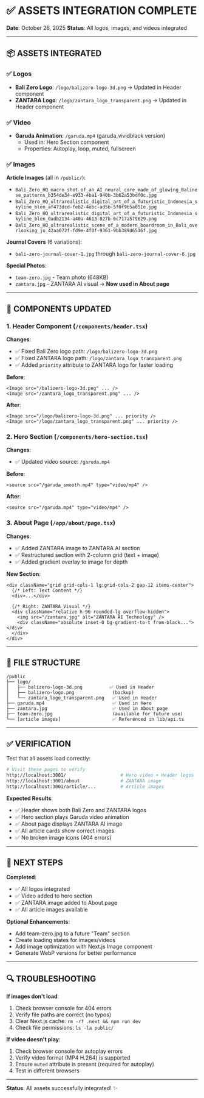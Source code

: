 # ✅ ASSETS INTEGRATION COMPLETE

**Date**: October 26, 2025
**Status**: All logos, images, and videos integrated

---

## 📦 ASSETS INTEGRATED

### ✅ Logos
- **Bali Zero Logo**: `/logo/balizero-logo-3d.png` → Updated in Header component
- **ZANTARA Logo**: `/logo/zantara_logo_transparent.png` → Updated in Header component

### ✅ Video
- **Garuda Animation**: `/garuda.mp4` (garuda_vividblack version)
  - Used in: Hero Section component
  - Properties: Autoplay, loop, muted, fullscreen

### ✅ Images
**Article Images** (all in `/public/`):
- `Bali_Zero_HQ_macro_shot_of_an_AI_neural_core_made_of_glowing_Balinese_patterns_b354de34-e933-4ba1-940b-3b62a53bdf0c.jpg`
- `Bali_Zero_HQ_ultrarealistic_digital_art_of_a_futuristic_Indonesia_skyline_blen_af473dcd-feb2-4ebc-ad5b-5f0f9b5a051e.jpg`
- `Bali_Zero_HQ_ultrarealistic_digital_art_of_a_futuristic_Indonesia_skyline_blen_0adb2134-a40a-4613-827b-6c717a579629.png`
- `Bali_Zero_HQ_ultrarealistic_scene_of_a_modern_boardroom_in_Bali_overlooking_ju_42aa072f-fd9e-4f0f-9361-9bb38946516f.jpg`

**Journal Covers** (6 variations):
- `bali-zero-journal-cover-1.jpg` through `bali-zero-journal-cover-6.jpg`

**Special Photos**:
- `team-zero.jpg` - Team photo (648KB)
- `zantara.jpg` - ZANTARA AI visual → **Now used in About page**

---

## 🔧 COMPONENTS UPDATED

### 1. Header Component (`/components/header.tsx`)
**Changes**:
- ✅ Fixed Bali Zero logo path: `/logo/balizero-logo-3d.png`
- ✅ Fixed ZANTARA logo path: `/logo/zantara_logo_transparent.png`
- ✅ Added `priority` attribute to ZANTARA logo for faster loading

**Before**:
```tsx
<Image src="/balizero-logo-3d.png" ... />
<Image src="/zantara_logo_transparent.png" ... />
```

**After**:
```tsx
<Image src="/logo/balizero-logo-3d.png" ... priority />
<Image src="/logo/zantara_logo_transparent.png" ... priority />
```

### 2. Hero Section (`/components/hero-section.tsx`)
**Changes**:
- ✅ Updated video source: `/garuda.mp4`

**Before**:
```tsx
<source src="/garuda_smooth.mp4" type="video/mp4" />
```

**After**:
```tsx
<source src="/garuda.mp4" type="video/mp4" />
```

### 3. About Page (`/app/about/page.tsx`)
**Changes**:
- ✅ Added ZANTARA image to ZANTARA AI section
- ✅ Restructured section with 2-column grid (text + image)
- ✅ Added gradient overlay to image for depth

**New Section**:
```tsx
<div className="grid grid-cols-1 lg:grid-cols-2 gap-12 items-center">
  {/* Left: Text Content */}
  <div>...</div>
  
  {/* Right: ZANTARA Visual */}
  <div className="relative h-96 rounded-lg overflow-hidden">
    <img src="/zantara.jpg" alt="ZANTARA AI Technology" />
    <div className="absolute inset-0 bg-gradient-to-t from-black..."></div>
  </div>
</div>
```

---

## 📁 FILE STRUCTURE

```
/public
├── logo/
│   ├── balizero-logo-3d.png          ✅ Used in Header
│   ├── balizero-logo.png              (backup)
│   └── zantara_logo_transparent.png   ✅ Used in Header
├── garuda.mp4                         ✅ Used in Hero
├── zantara.jpg                        ✅ Used in About page
├── team-zero.jpg                      (available for future use)
└── [article images]                   ✅ Referenced in lib/api.ts
```

---

## ✅ VERIFICATION

Test that all assets load correctly:

```bash
# Visit these pages to verify
http://localhost:3001/                    # Hero video + Header logos
http://localhost:3001/about               # ZANTARA image
http://localhost:3001/article/...         # Article images
```

**Expected Results**:
- ✅ Header shows both Bali Zero and ZANTARA logos
- ✅ Hero section plays Garuda video animation
- ✅ About page displays ZANTARA AI image
- ✅ All article cards show correct images
- ✅ No broken image icons (404 errors)

---

## 🎯 NEXT STEPS

**Completed**:
- ✅ All logos integrated
- ✅ Video added to hero section
- ✅ ZANTARA image added to About page
- ✅ All article images available

**Optional Enhancements**:
- Add team-zero.jpg to a future "Team" section
- Create loading states for images/videos
- Add image optimization with Next.js Image component
- Generate WebP versions for better performance

---

## 🔍 TROUBLESHOOTING

**If images don't load**:
1. Check browser console for 404 errors
2. Verify file paths are correct (no typos)
3. Clear Next.js cache: `rm -rf .next && npm run dev`
4. Check file permissions: `ls -la public/`

**If video doesn't play**:
1. Check browser console for autoplay errors
2. Verify video format (MP4 H.264) is supported
3. Ensure `muted` attribute is present (required for autoplay)
4. Test in different browsers

---

**Status**: All assets successfully integrated! ✨
